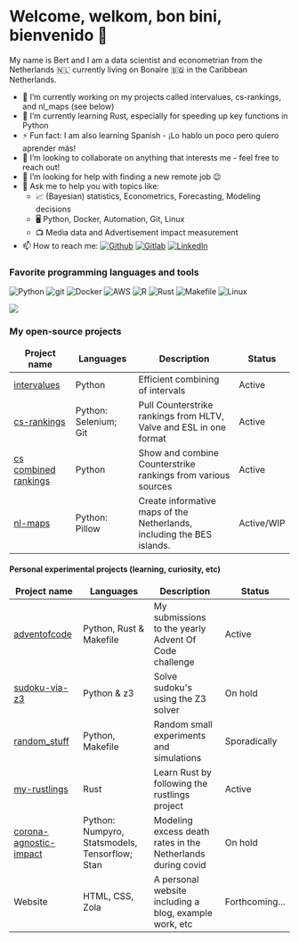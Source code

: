 # Welcome, welkom, bon bini, bienvenido 👋

My name is Bert and I am a data scientist and econometrian from the Netherlands 🇳🇱 currently living on Bonaire 🇧🇶 in the Caribbean Netherlands.

- 🔭 I’m currently working on my projects called intervalues, cs-rankings, and nl_maps (see below)
- 🌱 I’m currently learning Rust, especially for speeding up key functions in Python
- ⚡ Fun fact: I am also learning Spanish - ¡Lo hablo un poco pero quiero aprender más!
- 👯 I’m looking to collaborate on anything that interests me - feel free to reach out!
- 🤔 I’m looking for help with finding a new remote job 😉
- 💬 Ask me to help you with topics like:
  -   📈 (Bayesian) statistics, Econometrics, Forecasting, Modeling decisions
  -   🖥️ Python, Docker, Automation, Git, Linux
  -   📺 Media data and Advertisement impact measurement
- 📫 How to reach me: [<img alt="Github" src="https://img.shields.io/badge/-Github-010409?style=flat-square&logo=github&logoColor=white" />](https://github.com/debruijn)
  [<img alt="Gitlab" src="https://img.shields.io/badge/-Gitlab-E2492F?style=flat-square&logo=gitlab&logoColor=white" />](http://gitlab.com/bert.debruijn)
  [<img alt="LinkedIn" src="https://img.shields.io/badge/-LinkedIn-007ACC?style=flat-square&logo=linkedin&logoColor=white" />](https://www.linkedin.com/in/lpdebruijn)
<!-- - 😄 Pronouns: he/him/his -->

<h3>Favorite programming languages and tools</h3>
<p>
  <img alt="Python" src="https://img.shields.io/badge/-Python-007ACC?style=flat-square&logo=python&logoColor=white" />
  <img alt="git" src="https://img.shields.io/badge/-git-F05032?style=flat-square&logo=git&logoColor=white" />
  <img alt="Docker" src="https://img.shields.io/badge/-Docker-46a2f1?style=flat-square&logo=docker&logoColor=white" />
  <img alt="AWS" src="https://img.shields.io/badge/-AWS-ff9900?style=flat-square&logo=amazon&logoColor=white" />
  <img alt='R' src="https://img.shields.io/badge/-R-266DBE?style=flat-square&logo=R&logoColor=white" />
  <img alt='Rust' src="https://img.shields.io/badge/-Rust-F75108?style=flat-square&logo=rust&logoColor=white" />
  <img alt='Makefile' src="https://img.shields.io/badge/-Makefile-777777?style=flat-square&logo=gnu&logoColor=white" />
  <img alt='Linux' src="https://img.shields.io/badge/-Linux-FECC32?style=flat-square&logo=linux&logoColor=white" />
</p>

<!-- <a href="https://github.com/debruijn/github-readme-stats"><img align="center" src="https://github-readme-stats.vercel.app/api?username=debruijn&show_icons=true&include_all_commits=true&theme=buefy&hide_border=true" alt="My github stats" /></a> -->
<a href="https://github.com/debruijn/github-readme-stats"><img align="center" src="https://github-readme-stats.vercel.app/api/top-langs/?username=debruijn&layout=compact&theme=buefy&hide_border=true" /></a>

<h3>My open-source projects</h3>
<table>
  <thead align="center">
    <tr border: none;>
      <td><b>Project name</b></td>
      <td><b>Languages</b></td>
      <td><b>Description</b></td>
      <td><b>Status</b></td>
    </tr>
  </thead>
  <tbody>
    <tr>
      <td><a href="https://github.com/debruijn/intervalues">intervalues</a></td>
      <td>Python</td>
      <td>Efficient combining of intervals</td>
      <td>Active</td>
    </tr>
    <tr>
      <td><a href="https://github.com/debruijn/cs_rankings">cs-rankings</a></td>
      <td>Python: Selenium; Git</td>
      <td>Pull Counterstrike rankings from HLTV, Valve and ESL in one format</td>
      <td>Active</td>
    </tr>
    <tr>
      <td><a href="https://github.com/debruijn/cs2">cs combined rankings</a></td>
      <td>Python</td>
      <td>Show and combine Counterstrike rankings from various sources</td>
      <td>Active</td>
    </tr>
    <tr>
      <td><a href="https://github.com/debruijn/nl_maps">nl-maps</a></td>
      <td>Python: Pillow</td>
      <td> Create informative maps of the Netherlands, including the BES islands.</td>
      <td>Active/WIP</td>
    </tr>
  </tbody>
</table>

<h4>Personal experimental projects (learning, curiosity, etc)</h4>
<table>
  <thead align="center">
    <tr border: none;>
      <td><b>Project name</b></td>
      <td><b>Languages</b></td>
      <td><b>Description</b></td>
      <td><b>Status</b></td>
    </tr>
  </thead>
  <tbody>
    <tr>
      <td><a href="https://github.com/debruijn/adventofcode">adventofcode</a></td>
      <td>Python, Rust & Makefile</td>
      <td>My submissions to the yearly Advent Of Code challenge</td>
      <td>Active</td>
    </tr>
    <tr>
      <td><a href="https://github.com/debruijn/sudoku-via-z3">sudoku-via-z3</a></td>
      <td>Python & z3</td>
      <td>Solve sudoku's using the Z3 solver</td>
      <td>On hold</td>
    </tr>
    <tr>
      <td><a href="https://github.com/debruijn/random_stuff">random_stuff</a></td>
      <td>Python, Makefile</td>
      <td>Random small experiments and simulations</td>
      <td>Sporadically</td>
    </tr>
    <tr>
      <td><a href="https://github.com/debruijn/my_rustlings">my-rustlings</a></td>
      <td>Rust</td>
      <td>Learn Rust by following the rustlings project</td>
      <td>Active</td>
    </tr>
    <tr>
      <td><a href="https://github.com/debruijn/corona_agnostic_impact">corona-agnostic-impact</a></td>
      <td>Python: Numpyro, Statsmodels, Tensorflow; Stan</td>
      <td>Modeling excess death rates in the Netherlands during covid</td>
      <td>On hold</td>
    </tr>
    <tr>
      <td>Website</td>
      <td>HTML, CSS, Zola</td>
      <td>A personal website including a blog, example work, etc</td>
      <td>Forthcoming...</td>
    </tr>
  </tbody>
</table>

